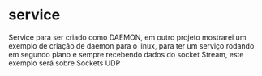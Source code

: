 # service

Service para ser criado como DAEMON, em outro projeto mostrarei um exemplo de criação de daemon para o linux, para ter um serviço rodando em segundo plano e sempre recebendo dados do socket Stream, este exemplo será sobre Sockets UDP
